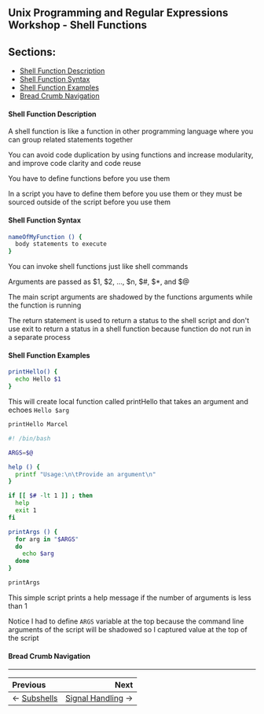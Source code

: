 ## Unix Programming and Regular Expressions Workshop - Shell Functions

## Sections:

* [Shell Function Description](#shell-function-description)
* [Shell Function Syntax](#shell-function-syntax)
* [Shell Function Examples](#shell-function-examples)
* [Bread Crumb Navigation](#bread-crumb-navigation)

#### Shell Function Description

A shell function is like a function in other programming language where you can group related statements together

You can avoid code duplication by using functions and increase modularity, and improve code clarity and code reuse

You have to define functions before you use them

In a script you have to define them before you use them or they must be sourced outside of the script before you use them

#### Shell Function Syntax

```bash
nameOfMyFunction () {
  body statements to execute
}
```

You can invoke shell functions just like shell commands

Arguments are passed as $1, $2, ..., $n, $#, $*, and $@

The main script arguments are shadowed by the functions arguments while the function is running

The return statement is used to return a status to the shell script and don't use exit to return a status in a shell function because function do not run in a separate process

#### Shell Function Examples

```bash
printHello() {
  echo Hello $1
}
```

This will create local function called printHello that takes an argument and echoes `Hello $arg`

```bash
printHello Marcel
```

```bash
#! /bin/bash

ARGS=$@

help () {
  printf "Usage:\n\tProvide an argument\n"
}

if [[ $# -lt 1 ]] ; then
  help
  exit 1
fi

printArgs () {
  for arg in "$ARGS"
  do
    echo $arg
  done
}

printArgs
```

This simple script prints a help message if the number of arguments is less than 1

Notice I had to define `ARGS` variable at the top because the command line arguments of the script will be shadowed so I captured value at the top of the script

#### Bread Crumb Navigation
_________________________

Previous | Next
:------- | ---:
← [Subshells](./subshells.md) | [Signal Handling](./signal-handling.md) →
